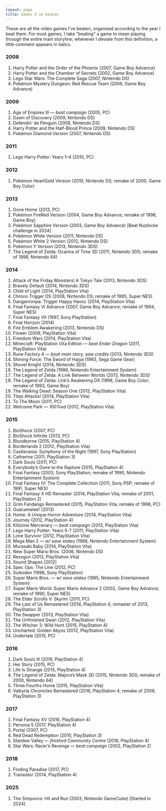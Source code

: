 ```yaml
---
layout: page
title: Games I've beaten
---
```


These are all the video games I've beaten,
organised according to the year I beat them. For most games, I take "beating" a
game to mean playing through the entire main storyline; whenever I deviate from
this definition, a little comment appears in italics.

### 2008

1. Harry Potter and the Order of the Phoenix (2007, Game Boy Advance)
1. Harry Potter and the Chamber of Secrets (2002, Game Boy Advance)
1. Lego Star Wars: The Complete Saga (2007, Nintendo DS)
1. Pokémon Mystery Dungeon: Red Rescue Team (2006, Game Boy Advance)

### 2009
1. Age of Empires III &mdash; _beat campaign_ (2005, PC)
1. Dawn of Discovery (2009, Nintendo DS)
1. Defendin’ de Penguin (2008, Nintendo DS)
1. Harry Potter and the Half-Blood Prince (2009, Nintendo DS)
1. Pokémon Diamond Version (2007, Nintendo DS)

### 2011
1. Lego Harry Potter: Years 1&ndash;4 (2010, PC)

### 2012

1. Pokémon HeartGold Version (2010, Nintendo DS; remake of 2000, Game Boy Color)

### 2013

1. Gone Home (2013, PC)
1. Pokémon FireRed Version (2004, Game Boy Advance; remake of 1998, Game Boy)
1. Pokémon Sapphire Version (2003, Game Boy Advance) [Beat Nuzlocke challenge in 2024]
1. Pokémon White Version (2011, Nintendo DS)
1. Pokémon White 2 Version (2012, Nintendo DS)
1. Pokémon Y Version (2013, Nintendo 3DS)
1. The Legend of Zelda: Ocarina of Time 3D (2011, Nintendo 3DS; remake of 1998, Nintendo 64)


### 2014

1. Attack of the Friday Monsters! A Tokyo Tale (2013, Nintendo 3DS)
1. Bravely Default (2014, Nintendo 3DS)
1. Child of Light (2014, PlayStation Vita)
1. Chrono Trigger DS (2008, Nintendo DS; remake of 1995, Super NES)
1. Danganronpa: Trigger Happy Havoc (2014, PlayStation Vita)
1. Final Fantasy VI Advance (2007, Game Boy Advance; remake of 1994, Super NES)
1. Final Fantasy VII (1997, Sony PlayStation)
1. Final Horizon (2014)
1. Fire Emblem Awakening (2013, Nintendo DS)
1. Flower (2009, PlayStation Vita)
1. Freedom Wars (2014, PlayStation Vita)
1. Minecraft: PlayStation Vita Edition &mdash; _beat Ender Dragon_ (2011, PlayStation Vita)
1. Rune Factory 4 &mdash; _beat main story, saw credits_ (2013, Nintendo 3DS)
1. Shining Force: The Sword of Hajya (1993, Sega Game Gear)
1. Shovel Knight (2014, Nintendo 3DS)
1. The Legend of Zelda (1986, Nintendo Entertainment System)
1. The Legend of Zelda: A Link Between Worlds (2013, Nintendo 3DS)
1. The Legend of Zelda: Link’s Awakening DX (1998, Game Boy Color; remake of 1993, Game Boy)
1. The Walking Dead: Season One (2012, PlayStation Vita)
1. Titan Attacks! (2014, PlayStation Vita)
1. To The Moon (2011, PC)
1. Welcome Park &mdash; _100%ed_ (2012, PlayStation Vita)


### 2015

1. BioShock (2007, PC)
1. BioShock Infinite (2013, PC)
1. Bloodborne (2015, PlayStation 4)
1. Borderlands 2 (2012, PlayStation Vita)
1. Castlevania: Symphony of the Night (1997, Sony PlayStation)
1. Catherine (2011, PlayStation 3)
1. Dark Souls (2011, PC)
1. Everybody’s Gone to the Rapture (2015, PlayStation 4)
1. Final Fantasy (2003, Sony PlayStation; remake of 1990, Nintendo Entertainment System)
1. Final Fantasy IV: The Complete Collection (2011, Sony PSP; remake of 1991, Super NES)
1. Final Fantasy X HD Remaster (2014, PlayStation Vita; remake of 2001, PlayStation 2)
1. Grim Fandango Remastered (2015, PlayStation Vita; remake of 1998, PC)
1. Guacamelee! (2013)
1. Home: A Unique Horror Adventure (2014, PlayStation Vita)
1. Journey (2012, PlayStation 4)
1. Killzone Mercenary &mdash; _beat campaign_ (2013, PlayStation Vita)
1. Lego Harry Potter: Years 5-7 (2011, PlayStation Vita)
1. Lone Survivor (2012, PlayStation Vita)
1. Mega Man 2 &mdash; _w/ save states_ (1988, Nintendo Entertainment System)
1. Murasaki Baby (2014, PlayStation Vita)
1. New Super Mario Bros. (2006, Nintendo DS)
1. Resogun (2013, PlayStation Vita)
1. Sound Shapes (2012)
1. Spec Ops: The Line (2012, PC)
1. Suikoden (1996, Sony PlayStation)
1. Super Mario Bros. &mdash; _w/ save states_ (1985, Nintendo Entertainment System)
1. Super Mario World: Super Mario Advance 2 (2002, Game Boy Advance; remake of 1990, Super NES)
1. The Elder Scrolls V: Skyrim (2011, PC)
1. The Last of Us Remastered (2014, PlayStation 4; remaster of 2013, PlayStation 3)
1. The Swapper (2013, PlayStation Vita)
1. The Unfinished Swan (2012, PlayStation Vita)
1. The Witcher 3: Wild Hunt (2015, PlayStation 4)
1. Uncharted: Golden Abyss (2012, PlayStation Vita)
1. Undertale (2015, PC)


### 2016

1. Dark Souls III (2016, PlayStation 4)
1. Her Story (2015, PC)
1. Life Is Strange (2015, PlayStation 4)
1. The Legend of Zelda: Majora’s Mask 3D (2015, Nintendo 3DS; remake of 2000, Nintendo 64)
1. Three Fourths Home (2015, PlayStation Vita)
1. Valkyria Chronicles Remastered (2016, PlayStation 4; remake of 2008, PlayStation 3)

### 2017

1. Final Fantasy XV (2016, PlayStation 4)
1. Persona 5 (2017, PlayStation 4)
1. Portal (2007, PC)
1. Red Dead Redemption (2010, PlayStation 3)
1. Stardew Valley &mdash; _finished Community Centre_ (2016, PlayStation 4)
1. Star Wars: Racer’s Revenge &mdash; _beat campaign_ (2002, PlayStation 2)

### 2018

1. Finding Paradise (2017, PC)
1. Transistor (2014, PlayStation 4)

### 2025

1. The Simpsons: Hit and Run (2003, Nintendo GameCube) [Started in 2024]

